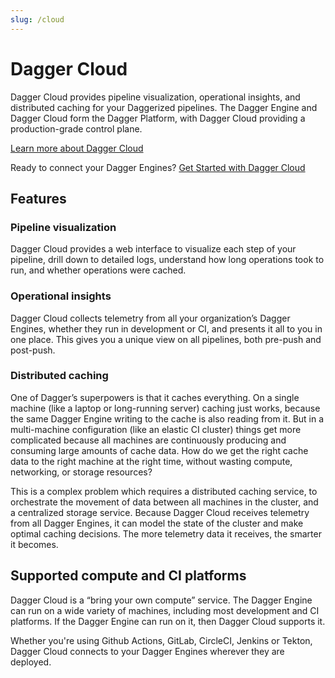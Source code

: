 ```yaml
---
slug: /cloud
---
```


# Dagger Cloud
Dagger Cloud provides pipeline visualization, operational insights, and distributed caching for your Daggerized pipelines. The Dagger Engine and Dagger Cloud form the Dagger Platform, with Dagger Cloud providing a production-grade control plane.

[Learn more about Dagger Cloud]()

Ready to connect your Dagger Engines? [Get Started with Dagger Cloud](/current/cloud/572923-get-started)

## Features
### Pipeline visualization
Dagger Cloud provides a web interface to visualize each step of your pipeline, drill down to detailed logs, understand how long operations took to run, and whether operations were cached.

### Operational insights
Dagger Cloud collects telemetry from all your organization’s Dagger Engines, whether they run in development or CI, and presents it all to you in one place. This gives you a unique view on all pipelines, both pre-push and post-push.

### Distributed caching
One of Dagger’s superpowers is that it caches everything. On a single machine (like a laptop or long-running server) caching just works, because the same Dagger Engine writing to the cache is also reading from it. But in a multi-machine configuration (like an elastic CI cluster) things get more complicated because all machines are continuously producing and consuming large amounts of cache data. How do we get the right cache data to the right machine at the right time, without wasting compute, networking, or storage resources? 

This is a complex problem which requires a distributed caching service, to orchestrate the movement of data between all machines in the cluster, and a centralized storage service. Because Dagger Cloud receives telemetry from all Dagger Engines, it can model the state of the cluster and make optimal caching decisions. The more telemetry data it receives, the smarter it becomes.

## Supported compute and CI platforms
Dagger Cloud is a “bring your own compute” service. The Dagger Engine can run on a wide variety of machines, including most development and CI platforms. If the Dagger Engine can run on it, then Dagger Cloud supports it.

Whether you're using Github Actions, GitLab, CircleCI, Jenkins or Tekton, Dagger Cloud connects to your Dagger Engines wherever they are deployed.